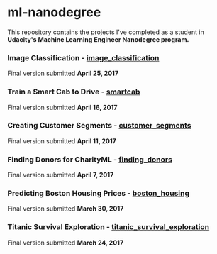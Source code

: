 # ml-nanodegree
This repository contains the projects I've completed as a student in **Udacity's Machine Learning Engineer Nanodegree program.**

### Image Classification - [image_classification](https://github.com/harleyjj/ml-nanodegree/tree/master/image_classification)

Final version submitted **April 25, 2017**

### Train a Smart Cab to Drive - [smartcab](https://github.com/harleyjj/ml-nanodegree/tree/master/smartcab)

Final version submitted **April 16, 2017**

### Creating Customer Segments - [customer_segments](https://github.com/harleyjj/ml-nanodegree/tree/master/customer_segments)

Final version submitted **April 11, 2017**

### Finding Donors for CharityML - [finding_donors](https://github.com/harleyjj/ml-nanodegree/tree/master/finding_donors)

Final version submitted **April 7, 2017**

### Predicting Boston Housing Prices - [boston_housing](https://github.com/harleyjj/ml-nanodegree/tree/master/boston_housing)

Final version submitted **March 30, 2017**

### Titanic Survival Exploration - [titanic_survival_exploration](https://github.com/harleyjj/ml-nanodegree/tree/master/titanic_survival_exploration)

Final version submitted **March 24, 2017**
